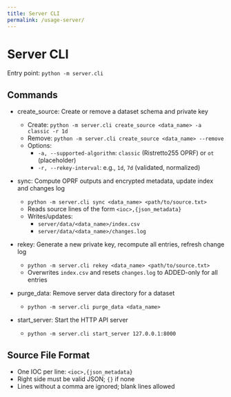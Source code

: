 ```yaml
---
title: Server CLI
permalink: /usage-server/
---
```


# Server CLI

Entry point: `python -m server.cli`

## Commands

- create_source: Create or remove a dataset schema and private key
  - Create: `python -m server.cli create_source <data_name> -a classic -r 1d`
  - Remove: `python -m server.cli create_source <data_name> --remove`
  - Options:
    - `-a, --supported-algorithm`: `classic` (Ristretto255 OPRF) or `ot` (placeholder)
    - `-r, --rekey-interval`: e.g., `1d`, `7d` (validated, normalized)

- sync: Compute OPRF outputs and encrypted metadata, update index and changes log
  - `python -m server.cli sync <data_name> <path/to/source.txt>`
  - Reads source lines of the form `<ioc>,{json_metadata}`
  - Writes/updates:
    - `server/data/<data_name>/index.csv`
    - `server/data/<data_name>/changes.log`

- rekey: Generate a new private key, recompute all entries, refresh change log
  - `python -m server.cli rekey <data_name> <path/to/source.txt>`
  - Overwrites `index.csv` and resets `changes.log` to ADDED-only for all entries

- purge_data: Remove server data directory for a dataset
  - `python -m server.cli purge_data <data_name>`

- start_server: Start the HTTP API server
  - `python -m server.cli start_server 127.0.0.1:8000`

## Source File Format

- One IOC per line: `<ioc>,{json_metadata}`
- Right side must be valid JSON; `{}` if none
- Lines without a comma are ignored; blank lines allowed
